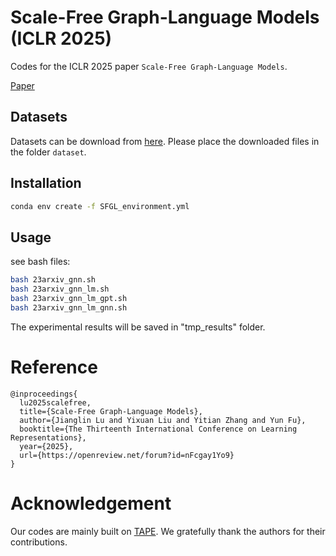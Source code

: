 # Scale-Free Graph-Language Models (ICLR 2025)
Codes for the ICLR 2025 paper `Scale-Free Graph-Language Models`.

[Paper](https://openreview.net/forum?id=nFcgay1Yo9)

## Datasets

Datasets can be download from  [here](https://github.com/XiaoxinHe/TAPE). Please place the downloaded files in the folder `dataset`.


## Installation
```bash
conda env create -f SFGL_environment.yml
```


## Usage

see bash files:
```bash
bash 23arxiv_gnn.sh
bash 23arxiv_gnn_lm.sh
bash 23arxiv_gnn_lm_gpt.sh
bash 23arxiv_gnn_lm_gnn.sh
```

The experimental results will be saved in "tmp_results" folder.

# Reference

    @inproceedings{
      lu2025scalefree,
      title={Scale-Free Graph-Language Models},
      author={Jianglin Lu and Yixuan Liu and Yitian Zhang and Yun Fu},
      booktitle={The Thirteenth International Conference on Learning Representations},
      year={2025},
      url={https://openreview.net/forum?id=nFcgay1Yo9}
    }

# Acknowledgement
Our codes are mainly built on [TAPE](https://github.com/XiaoxinHe/TAPE). We gratefully thank the authors for their contributions. 
